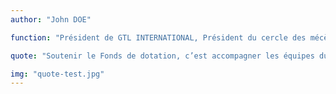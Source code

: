 ```yaml
---
author: "John DOE"

function: "Président de GTL INTERNATIONAL, Président du cercle des mécènes du Fonds de dotation du CHUGA"

quote: "Soutenir le Fonds de dotation, c’est accompagner les équipes du CHU Grenoble Alpes dans leurs projets au bénéfice des patients et des familles. Je vois concrètement à quoi contribue mon don. C’est important pour moi, en tant que chef d’entreprise du territoire."

img: "quote-test.jpg"
---
```

